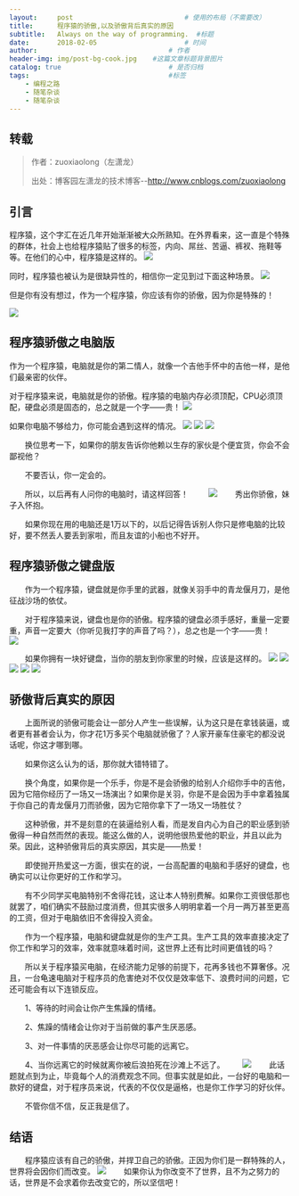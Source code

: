 ```yaml
---
layout:     post             				# 使用的布局（不需要改）
title:      程序猿的骄傲,以及骄傲背后真实的原因          
subtitle:   Always on the way of programming.  #标题
date:       2018-02-05  					# 时间
author:                        			# 作者
header-img: img/post-bg-cook.jpg	#这篇文章标题背景图片
catalog: true                        	# 是否归档
tags:                              		#标签
    - 编程之路
    - 随笔杂谈
    - 随笔杂谈
---
```


## 转载
> 作者：zuoxiaolong（左潇龙）
> 
> 出处：博客园左潇龙的技术博客--http://www.cnblogs.com/zuoxiaolong

## 引言

程序猿，这个字汇在近几年开始渐渐被大众所熟知。在外界看来，这一直是个特殊的群体，社会上也给程序猿贴了很多的标签，内向、屌丝、苦逼、裤衩、拖鞋等等。在他们的心中，程序猿是这样的。
![](https://ws1.sinaimg.cn/large/006tNc79gy1fo5p5ss8jyj30b408lwej.jpg)


同时，程序猿也被认为是很缺异性的，相信你一定见到过下面这种场景。
![](https://ws1.sinaimg.cn/large/006tNc79gy1fo5p70y07gj30cn07et94.jpg)

但是你有没有想过，作为一个程序猿，你应该有你的骄傲，因为你是特殊的！

![](https://ws2.sinaimg.cn/large/006tNc79gy1fo5p8l0nmij309q0aaq38.jpg)

## 程序猿骄傲之电脑版

作为一个程序猿，电脑就是你的第二情人，就像一个吉他手怀中的吉他一样，是他们最亲密的伙伴。

对于程序猿来说，电脑就是你的骄傲。程序猿的电脑内存必须顶配，CPU必须顶配，硬盘必须是固态的，总之就是一个字——贵！
![](https://ws3.sinaimg.cn/large/006tNc79gy1fo5p9q3mjaj31kw0qe79k.jpg)

如果你电脑不够给力，你可能会遇到这样的情况。
![](https://ws1.sinaimg.cn/large/006tNc79gy1fo5pa6qbt6j30ho0l4gm4.jpg)
![](https://ws2.sinaimg.cn/large/006tNc79gy1fo5pabyky7j30hl0ltmxt.jpg)
![](https://ws1.sinaimg.cn/large/006tNc79gy1fo5pcipy7nj30hq0ug753.jpg)

　　换位思考一下，如果你的朋友告诉你他赖以生存的家伙是个便宜货，你会不会鄙视他？

　　不要否认，你一定会的。

　　所以，以后再有人问你的电脑时，请这样回答！
　　
![](https://ws1.sinaimg.cn/large/006tNc79gy1fo5pdmkvgdj30j00qywfs.jpg)
　　秀出你骄傲，妹子入怀抱。

　　如果你现在用的电脑还是1万以下的，以后记得告诉别人你只是修电脑的比较好，要不然丢人要丢到家啦，而且友谊的小船也不好开。

## 程序猿骄傲之键盘版

　　作为一个程序猿，键盘就是你手里的武器，就像关羽手中的青龙偃月刀，是他征战沙场的依仗。

　　对于程序猿来说，键盘也是你的骄傲。程序猿的键盘必须手感好，重量一定要重，声音一定要大（你听见我打字的声音了吗？），总之也是一个字——贵！　
　![](https://ws4.sinaimg.cn/large/006tNc79gy1fo5pemda1vj30zk0qoq4y.jpg)

　　如果你拥有一块好键盘，当你的朋友到你家里的时候，应该是这样的。
![](https://ws3.sinaimg.cn/large/006tNc79gy1fo5pf3blm5j30hi0lugm7.jpg)
![](https://ws3.sinaimg.cn/large/006tNc79gy1fo5pfdjs51j30hj0l4mxr.jpg)
![](https://ws2.sinaimg.cn/large/006tNc79gy1fo5pfkf09ij30hj0l4dgf.jpg)
![](https://ws2.sinaimg.cn/large/006tNc79gy1fo5pfsxes4j30ho0llaan.jpg)
![](https://ws2.sinaimg.cn/large/006tNc79gy1fo5pg5aiarj30j00baq39.jpg)

## 骄傲背后真实的原因

　　上面所说的骄傲可能会让一部分人产生一些误解，认为这只是在拿钱装逼，或者更有甚者会认为，你才花1万多买个电脑就骄傲了？人家开豪车住豪宅的都没说话呢，你这才哪到哪。

　　如果你这么认为的话，那你就大错特错了。

　　换个角度，如果你是一个乐手，你是不是会骄傲的给别人介绍你手中的吉他，因为它陪你经历了一场又一场演出？如果你是关羽，你是不是会因为手中拿着独属于你自己的青龙偃月刀而骄傲，因为它陪你拿下了一场又一场胜仗？

　　这种骄傲，并不是刻意的在装逼给别人看，而是发自内心为自己的职业感到骄傲得一种自然而然的表现。能这么做的人，说明他很热爱他的职业，并且以此为荣。因此，这种骄傲背后的真实原因，其实是——热爱！

　　即使抛开热爱这一方面，很实在的说，一台高配置的电脑和手感好的键盘，也确实可以让你更好的工作和学习。

　　有不少同学买电脑特别不舍得花钱，这让本人特别费解。如果你工资很低那也就罢了，咱们确实不鼓励过度消费，但其实很多人明明拿着一个月一两万甚至更高的工资，但对于电脑依旧不舍得投入资金。

　　作为一个程序猿，电脑和键盘就是你的生产工具。生产工具的效率直接决定了你工作和学习的效率，效率就意味着时间，这世界上还有比时间更值钱的吗？

　　所以关于程序猿买电脑，在经济能力足够的前提下，花再多钱也不算奢侈。况且，一台龟速电脑对于程序员的危害绝对不仅仅是效率低下、浪费时间的问题，它还可能会有以下连锁反应。

　　1、等待的时间会让你产生焦躁的情绪。

　　2、焦躁的情绪会让你对于当前做的事产生厌恶感。

　　3、对一件事情的厌恶感会让你尽可能的远离它。

　　4、当你远离它的时候就离你被后浪拍死在沙滩上不远了。
　　![](https://ws1.sinaimg.cn/large/006tNc79gy1fo5pggfpicj30dw099aa7.jpg)
　　此话题就点到为止，毕竟每个人的消费观念不同。但事实就是如此，一台好的电脑和一款好的键盘，对于程序员来说，代表的不仅仅是逼格，也是你工作学习的好伙伴。

　　不管你信不信，反正我是信了。
　　
## 结语

　　程序猿应该有自己的骄傲，并捍卫自己的骄傲。正因为你们是一群特殊的人，世界将会因你们而改变。
![](https://ws1.sinaimg.cn/large/006tNc79gy1fo5pgwr3kmj30e8090gm1.jpg)
　　如果你认为你改变不了世界，且不为之努力的话，世界是不会求着你去改变它的，所以坚信吧！



